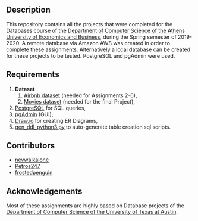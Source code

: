 ## Description
This repository contains all the projects that were completed for the Databases course of the [Department of Computer Science of the Athens University of Economics and Business](https://www.dept.aueb.gr/el/cs), during the Spring semester of 2019-2020.
A remote database via Amazon AWS was created in order to complete these assignments. Alternatively a local database can be created for these projects to be 
tested. PostgreSQL and pgAdmin were used.


## Requirements

1. **Dataset**
   1. [Αirbnb dataset](https://drive.google.com/file/d/1omHRHh8IGSaRKydFO9qPfaZWtmtCLYSt/view?usp=sharing) (needed for Αssignments 2-6),
   2. [Μovies dataset](https://drive.google.com/file/d/176rM0053_QqeTlTuFgtcq4mm-gyiZlha/view?usp=sharing) (needed for the final Project),
2. [PostgreSQL](https://www.postgresql.org/) for SQL queries,
3. [pgAdmin](https://www.pgadmin.org/) (GUI),
4. [Draw.io](https://draw-io.en.softonic.com/download) for creating ER Diagrams,
5. [gen_ddl_python3.py](https://drive.google.com/file/d/1mVgOWewHsTfu_sQSau208Hb6pmsglOsN/view?usp=sharing) to auto-generate table creation sql scripts.

## Contributors
* [nevwalkalone](https://github.com/nevwalkalone)
* [Petros247](https://github.com/Petros247)
* [frostedpenguin](https://github.com/frostedpenguin)

## Acknowledgements
Most of these assignments are highly based on Database projects of the [Department of Computer Science of the University of Texas at Austin](https://www.cs.utexas.edu/).
